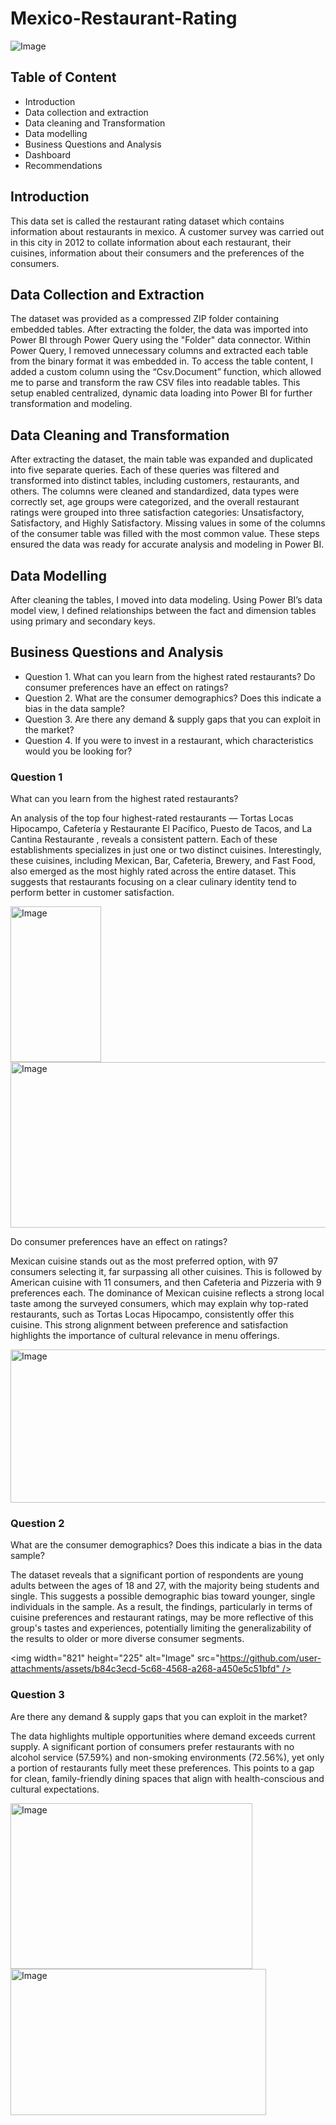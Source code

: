 # Mexico-Restaurant-Rating

![Image](https://github.com/user-attachments/assets/116548c9-7f10-440c-9cd2-de9427e13061)



## Table of Content

- Introduction
- Data collection and extraction
- Data cleaning and Transformation
- Data modelling
- Business Questions and Analysis
- Dashboard
- Recommendations
  
  

## Introduction

This data set is called the restaurant rating dataset which contains information about restaurants in mexico. A customer survey was carried out in this city in 2012 to collate information about each restaurant, their cuisines, information about their consumers and the preferences of the consumers. 



## Data Collection and Extraction 

The dataset was provided  as a compressed ZIP folder containing embedded tables. After extracting the folder, the data was imported into Power BI through Power Query using the "Folder" data connector. Within Power Query, I removed unnecessary columns and extracted each table from the binary format it was embedded in. To access the table content, I added a custom column using the “Csv.Document” function, which allowed me to parse and transform the raw CSV files into readable tables. This setup enabled centralized, dynamic data loading into Power BI for further transformation and modeling.



## Data Cleaning and Transformation

After extracting the dataset, the main table was expanded and duplicated into five separate queries. Each of these queries was filtered and transformed into distinct tables, including customers, restaurants, and others. The columns were cleaned and standardized, data types were correctly set, age groups were categorized, and the overall restaurant ratings were grouped into three satisfaction categories: Unsatisfactory, Satisfactory, and Highly Satisfactory. Missing values in some of the columns of the consumer table was filled with the most common value. These steps ensured the data was ready for accurate analysis and modeling in Power BI.



## Data Modelling

After cleaning the tables, I moved into data modeling. Using Power BI’s data model view, I defined relationships between the fact and dimension tables using primary and secondary keys. 



## Business Questions and Analysis

- Question 1. What can you learn from the highest rated restaurants? Do consumer preferences have an effect on ratings? 
- Question 2. What are the consumer demographics? Does this indicate a bias in the data sample? 
- Question 3. Are there any demand & supply gaps that you can exploit in the market? 
- Question 4. If you were to invest in a restaurant, which characteristics would you be looking for?



### Question 1

What can you learn from the highest rated restaurants? 

An analysis of the top four highest-rated restaurants — Tortas Locas Hipocampo, Cafetería y Restaurante El Pacífico, Puesto de Tacos, and La Cantina Restaurante , reveals a consistent pattern. Each of these establishments specializes in just one or two distinct cuisines. Interestingly, these cuisines, including Mexican, Bar, Cafeteria, Brewery, and Fast Food, also emerged as the most highly rated across the entire dataset. This suggests that restaurants focusing on a clear culinary identity tend to perform better in customer satisfaction.

<img width="145" height="249" alt="Image" src="https://github.com/user-attachments/assets/32e04bd7-0dd8-4cab-85c2-e24bba682f7b" />
<img width="634" height="265" alt="Image" src="https://github.com/user-attachments/assets/47a91f81-facf-41b5-bbca-a38fe9599d1e" />

Do consumer preferences have an effect on ratings?

Mexican cuisine stands out as the most preferred option, with 97 consumers selecting it, far surpassing all other cuisines. This is followed by American cuisine with 11 consumers, and then Cafeteria and Pizzeria with 9 preferences each. The dominance of Mexican cuisine reflects a strong local taste among the surveyed consumers, which may explain why top-rated restaurants, such as Tortas Locas Hipocampo, consistently offer this cuisine. This strong alignment between preference and satisfaction highlights the importance of cultural relevance in menu offerings.

<img width="819" height="245" alt="Image" src="https://github.com/user-attachments/assets/b4a7e79f-f321-4f2a-88e1-6f51dedf9095" />



### Question 2

What are the consumer demographics? Does this indicate a bias in the data sample? 

The dataset reveals that a significant portion of respondents are young adults between the ages of 18 and 27, with the majority being students and single. This suggests a possible demographic bias toward younger, single individuals in the sample. As a result, the findings, particularly in terms of cuisine preferences and restaurant ratings, may be more reflective of this group's tastes and experiences, potentially limiting the generalizability of the results to older or more diverse consumer segments.

<img width="821" height="225" alt="Image" src="https://github.com/user-attachments/assets/b84c3ecd-5c68-4568-a268-a450e5c51bfd" />


### Question 3

Are there any demand & supply gaps that you can exploit in the market? 

The data highlights multiple opportunities where demand exceeds current supply. A significant portion of consumers prefer restaurants with no alcohol service (57.59%) and non-smoking environments (72.56%), yet only a portion of restaurants fully meet these preferences. This points to a gap for clean, family-friendly dining spaces that align with health-conscious and cultural expectations.

<img width="387" height="265" alt="Image" src="https://github.com/user-attachments/assets/51edd12e-4e3b-416d-b343-aaaa12f53259" />
<img width="409" height="234" alt="Image" src="https://github.com/user-attachments/assets/e5d83db7-76d6-4f13-b932-afbc2c0d7830" />



